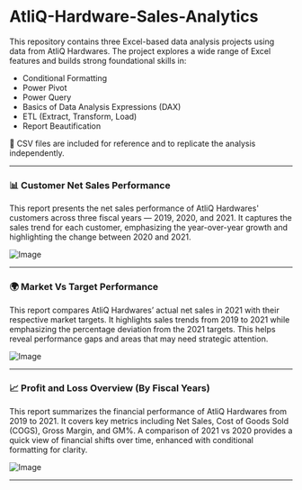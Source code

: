 # AtliQ-Hardware-Sales-Analytics
This repository contains three Excel-based data analysis projects using data from AtliQ Hardwares. The project explores a wide range of Excel features and builds strong foundational skills in:
+ Conditional Formatting
+ Power Pivot
+ Power Query
+ Basics of Data Analysis Expressions (DAX)
+ ETL (Extract, Transform, Load)
+ Report Beautification

📂 CSV files are included for reference and to replicate the analysis independently.

---
### 📊 Customer Net Sales Performance ###

This report presents the net sales performance of AtliQ Hardwares' customers across three fiscal years — 2019, 2020, and 2021. It captures the sales trend for each customer, emphasizing the year-over-year growth and highlighting the change between 2020 and 2021.

![Image](https://github.com/user-attachments/assets/cee2273a-a4cb-4ecd-9a5c-8a471214f15d)

---
### 🌍 Market Vs Target Performance ###

This report compares AtliQ Hardwares’ actual net sales in 2021 with their respective market targets. It highlights sales trends from 2019 to 2021 while emphasizing the percentage deviation from the 2021 targets. This helps reveal performance gaps and areas that may need strategic attention.

![Image](https://github.com/user-attachments/assets/8ef3a0b2-bdc0-463c-b0f5-3418ee166de0)

---
### 📈 Profit and Loss Overview (By Fiscal Years) ###

This report summarizes the financial performance of AtliQ Hardwares from 2019 to 2021. It covers key metrics including Net Sales, Cost of Goods Sold (COGS), Gross Margin, and GM%. A comparison of 2021 vs 2020 provides a quick view of financial shifts over time, enhanced with conditional formatting for clarity.

![Image](https://github.com/user-attachments/assets/3b6d02f0-9878-49ff-92ce-404aa6eb7f0a)

---
